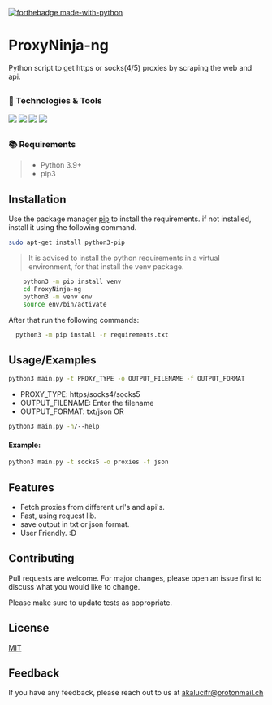 [![forthebadge made-with-python](http://ForTheBadge.com/images/badges/made-with-python.svg)](https://www.python.org/)
##
# ProxyNinja-ng
Python script to get https or socks(4/5) proxies by scraping the web and api.
##
### 🔧 Technologies & Tools

![](https://img.shields.io/badge/OS-Linux-informational?style=flat-square&logo=kali-linux&logoColor=white&color=5194f0&bgcolor=110d17)
![](https://img.shields.io/badge/Editor-VS_Code-informational?style=flat-square&logo=visual-studio&logoColor=white&color=5194f0)
![](https://img.shields.io/badge/Language-python-informational?style=flat-square&logo=python&logoColor=white&color=5194f0&bgcolor=110d17)
![](https://img.shields.io/badge/Python_Version-3.10-informational?style=flat-square&logo=python&logoColor=white&color=5194f0&bgcolor=110d17)

##

### 📚 Requirements
> - Python 3.9+
> - pip3

##
## Installation
Use the package manager [pip](https://pip.pypa.io/en/stable/) to install the requirements.
if not installed, install it using the following command.
```bash
sudo apt-get install python3-pip
```

> It is advised to install the python requirements in a virtual environment, for that install the venv package.

```bash
    python3 -m pip install venv
    cd ProxyNinja-ng
    python3 -m venv env
    source env/bin/activate
```
After that run the following commands:
```bash
  python3 -m pip install -r requirements.txt
```
    
## Usage/Examples

```bash
python3 main.py -t PROXY_TYPE -o OUTPUT_FILENAME -f OUTPUT_FORMAT
```
- PROXY_TYPE: https/socks4/socks5
- OUTPUT_FILENAME: Enter the filename
- OUTPUT_FORMAT: txt/json
OR
```bash
python3 main.py -h/--help
``` 
#### Example:
```bash
python3 main.py -t socks5 -o proxies -f json
```
## Features

- Fetch proxies from different url's and api's.
- Fast, using request lib. 
- save output in txt or json format.
- User Friendly. :D

## Contributing
Pull requests are welcome. For major changes, please open an issue first to discuss what you would like to change.

Please make sure to update tests as appropriate.
## License

[MIT](https://choosealicense.com/licenses/mit/)

## Feedback

If you have any feedback, please reach out to us at akalucifr@protonmail.ch
